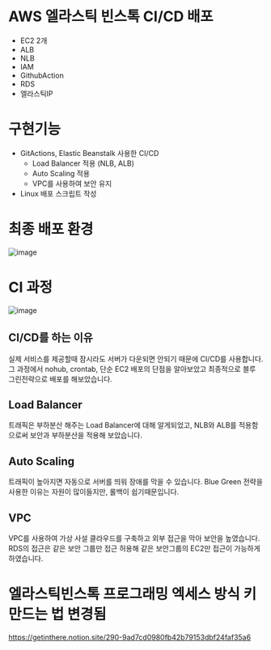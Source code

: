 # AWS 엘라스틱 빈스톡 CI/CD 배포
- EC2 2개
- ALB
- NLB
- IAM
- GithubAction
- RDS
- 엘라스틱IP

# 구현기능

- GitActions, Elastic Beanstalk 사용한 CI/CD
    - Load Balancer 적용 (NLB, ALB)
    - Auto Scaling 적용
    - VPC를 사용하여 보안 유지
- Linux 배포 스크립트 작성

# 최종 배포 환경

![image](https://github.com/ReadnThink/aws-v5/assets/103480627/ca8e519b-b72a-4205-b87e-6b5487812fb1)


# CI 과정

![image](https://github.com/ReadnThink/aws-v5/assets/103480627/bf8c4c7c-313f-41f4-a27c-e8c6011c92d1)


## CI/CD를 하는 이유

실제 서비스를 제공할때 잠시라도 서버가 다운되면 안되기 때문에 CI/CD를 사용합니다. 그 과정에서 nohub, crontab, 단순 EC2 배포의 단점을 알아보았고 최종적으로 블루 그린전략으로 배포를 해보았습니다.

## Load Balancer

트래픽은 부하분산 해주는 Load Balancer에 대해 알게되었고, NLB와 ALB를 적용함으로써 보안과 부하분산을 적용해 보았습니다. 

## Auto Scaling

트래픽이 높아지면 자동으로 서버를 띄워 장애를 막을 수 있습니다.
Blue Green 전략을 사용한 이유는 자원이 많이들지만, 롤백이 쉽기때문입니다.

## VPC

VPC를 사용하여 가상 사설 클라우드를 구축하고 외부 접근을 막아 보안을 높였습니다.
RDS의 접근은 같은 보안 그룹만 접근 허용해 같은 보안그룹의 EC2만 접근이 가능하게 하였습니다.

# 엘라스틱빈스톡 프로그래밍 엑세스 방식 키 만드는 법 변경됨
https://getinthere.notion.site/290-9ad7cd0980fb42b79153dbf24faf35a6
